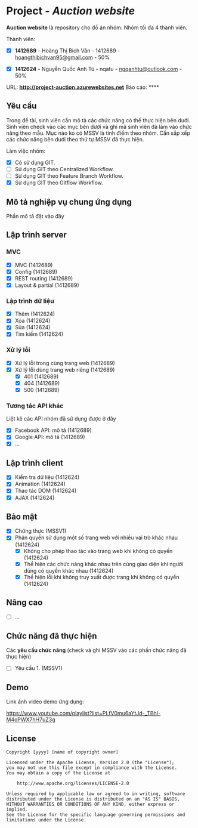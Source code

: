# Project - *Auction website*

**Auction website** là repository cho đồ án nhóm. Nhóm tối đa 4 thành viên.

Thành viên:
* [x] **1412689** - Hoàng Thị Bích Vân - 1412689 - hoangthibichvan95@gmail.com - 50%
* [x] **1412624** - Nguyễn Quốc Anh Tú - nqatu - ngqanhtu@outlook.com - 50%


URL: **http://project-auction.azurewebsites.net**
Báo cáo: ****

## Yêu cầu

Trong đề tài, sinh viên cần mô tả các chức năng có thể thực hiện bên dưới. Sinh viên check vào các mục bên dưới và ghi mã sinh viên đã làm vào chức năng theo mẫu. Mục nào ko có MSSV là tính điểm theo nhóm. Cần sắp xếp các chức năng bên dưới theo thứ tự MSSV đã thực hiện.

Làm việc nhóm:
* [x] Có sử dụng GIT.
* [ ] Sử dụng GIT theo Centralized Workflow.
* [ ] Sử dụng GIT theo Feature Branch Workflow.
* [x] Sử dụng GIT theo Gitflow Workflow.

## Mô tả nghiệp vụ chung ứng dụng
Phần mô tả đặt vào đây

## Lập trình server
### MVC
* [x] MVC (1412689)
* [x] Config (1412689)
* [x] REST routing (1412689)
* [x] Layout & partial (1412689)

### Lập trình dữ liệu
* [x] Thêm (1412624)
* [x] Xóa (1412624)
* [x] Sửa (1412624)
* [x] Tìm kiếm (1412624)

### Xử lý lỗi
* [x] Xử lý lỗi trong cùng trang web (1412689)
* [x] Xử lý lỗi dùng trang web riêng (1412689)
   * [x] 401 (1412689)
   * [x] 404 (1412689)
   * [x] 500 (1412689)

### Tương tác API khác
Liệt kê các API nhóm đã sử dụng được ở đây
* [x] Facebook API: mô tả (1412689)
* [x] Google API: mô tả (1412689)
* [x] ...

## Lập trình client
* [x] Kiểm tra dữ liệu (1412624)
* [x] Animation (1412624)
* [x] Thao tác DOM (1412624)
* [x] AJAX (1412624)

## Bảo mật
* [x] Chứng thực (MSSV1)
* [x] Phân quyền sử dụng một số trang web với nhiều vai trò khác nhau (1412624)
   * [x] Không cho phép thao tác vào trang web khi không có quyền (1412624)
   * [x] Thể hiện các chức năng khác nhau trên cùng giao diện khi người dùng có quyền khác nhau (1412624)
   * [x] Thể hiện lỗi khi không truy xuất được trang khi không có quyền (1412624)

## Nâng cao
* [ ] ...

## Chức năng đã thực hiện
Các **yêu cầu chức năng** (check và ghi MSSV vào các phần chức năng đã thực hiện)
* [ ] Yêu cầu 1. (MSSV1)


## Demo

Link ảnh video demo ứng dụng:

https://www.youtube.com/playlist?list=PLfV0mu6aYtJd-_TBhI-M4oPWX7hH7uZ3g



## License

    Copyright [yyyy] [name of copyright owner]

    Licensed under the Apache License, Version 2.0 (the "License");
    you may not use this file except in compliance with the License.
    You may obtain a copy of the License at

        http://www.apache.org/licenses/LICENSE-2.0

    Unless required by applicable law or agreed to in writing, software
    distributed under the License is distributed on an "AS IS" BASIS,
    WITHOUT WARRANTIES OR CONDITIONS OF ANY KIND, either express or implied.
    See the License for the specific language governing permissions and
    limitations under the License.
